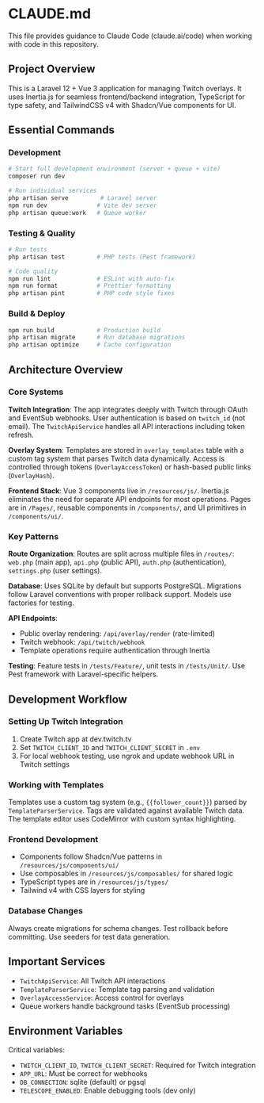 # CLAUDE.md

This file provides guidance to Claude Code (claude.ai/code) when working with code in this repository.

## Project Overview

This is a Laravel 12 + Vue 3 application for managing Twitch overlays. It uses Inertia.js for seamless frontend/backend integration, TypeScript for type safety, and TailwindCSS v4 with Shadcn/Vue components for UI.

## Essential Commands

### Development
```bash
# Start full development environment (server + queue + vite)
composer run dev

# Run individual services
php artisan serve         # Laravel server
npm run dev              # Vite dev server
php artisan queue:work   # Queue worker
```

### Testing & Quality
```bash
# Run tests
php artisan test         # PHP tests (Pest framework)

# Code quality
npm run lint             # ESLint with auto-fix
npm run format           # Prettier formatting
php artisan pint         # PHP code style fixes
```

### Build & Deploy
```bash
npm run build            # Production build
php artisan migrate      # Run database migrations
php artisan optimize     # Cache configuration
```

## Architecture Overview

### Core Systems

**Twitch Integration**: The app integrates deeply with Twitch through OAuth and EventSub webhooks. User authentication is based on `twitch_id` (not email). The `TwitchApiService` handles all API interactions including token refresh.

**Overlay System**: Templates are stored in `overlay_templates` table with a custom tag system that parses Twitch data dynamically. Access is controlled through tokens (`OverlayAccessToken`) or hash-based public links (`OverlayHash`).

**Frontend Stack**: Vue 3 components live in `/resources/js/`. Inertia.js eliminates the need for separate API endpoints for most operations. Pages are in `/Pages/`, reusable components in `/components/`, and UI primitives in `/components/ui/`.

### Key Patterns

**Route Organization**: Routes are split across multiple files in `/routes/`: `web.php` (main app), `api.php` (public API), `auth.php` (authentication), `settings.php` (user settings).

**Database**: Uses SQLite by default but supports PostgreSQL. Migrations follow Laravel conventions with proper rollback support. Models use factories for testing.

**API Endpoints**: 
- Public overlay rendering: `/api/overlay/render` (rate-limited)
- Twitch webhook: `/api/twitch/webhook` 
- Template operations require authentication through Inertia

**Testing**: Feature tests in `/tests/Feature/`, unit tests in `/tests/Unit/`. Use Pest framework with Laravel-specific helpers.

## Development Workflow

### Setting Up Twitch Integration
1. Create Twitch app at dev.twitch.tv
2. Set `TWITCH_CLIENT_ID` and `TWITCH_CLIENT_SECRET` in `.env`
3. For local webhook testing, use ngrok and update webhook URL in Twitch settings

### Working with Templates
Templates use a custom tag system (e.g., `{{follower_count}}`) parsed by `TemplateParserService`. Tags are validated against available Twitch data. The template editor uses CodeMirror with custom syntax highlighting.

### Frontend Development
- Components follow Shadcn/Vue patterns in `/resources/js/components/ui/`
- Use composables in `/resources/js/composables/` for shared logic
- TypeScript types are in `/resources/js/types/`
- Tailwind v4 with CSS layers for styling

### Database Changes
Always create migrations for schema changes. Test rollback before committing. Use seeders for test data generation.

## Important Services

- `TwitchApiService`: All Twitch API interactions
- `TemplateParserService`: Template tag parsing and validation  
- `OverlayAccessService`: Access control for overlays
- Queue workers handle background tasks (EventSub processing)

## Environment Variables

Critical variables:
- `TWITCH_CLIENT_ID`, `TWITCH_CLIENT_SECRET`: Required for Twitch integration
- `APP_URL`: Must be correct for webhooks
- `DB_CONNECTION`: sqlite (default) or pgsql
- `TELESCOPE_ENABLED`: Enable debugging tools (dev only)